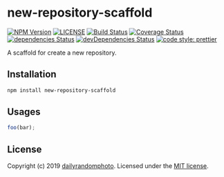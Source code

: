 # new-repository-scaffold

[![NPM Version][npm-version-image]][npm-url]
[![LICENSE][license-image]][license-url]
[![Build Status][travis-image]][travis-url]
[![Coverage Status][coveralls-image]][coveralls-url]
[![dependencies Status][dependencies-image]][dependencies-url]
[![devDependencies Status][devdependencies-image]][devdependencies-url]
[![code style: prettier][code-style-prettier-image]][code-style-prettier-url]

A scaffold for create a new repository.

## Installation

```sh
npm install new-repository-scaffold
```

## Usages

```js
foo(bar);
```

## License

Copyright (c) 2019 [dailyrandomphoto][my-url]. Licensed under the [MIT license][license-url].

[my-url]: https://github.com/dailyrandomphoto
[npm-url]: https://www.npmjs.com/package/new-repository-scaffold
[travis-url]: https://travis-ci.org/dailyrandomphoto/new-repository-scaffold
[coveralls-url]: https://coveralls.io/github/dailyrandomphoto/new-repository-scaffold?branch=master
[license-url]: LICENSE
[dependencies-url]: https://david-dm.org/dailyrandomphoto/new-repository-scaffold
[devdependencies-url]: https://david-dm.org/dailyrandomphoto/new-repository-scaffold?type=dev
[code-style-prettier-url]: https://github.com/prettier/prettier
[npm-downloads-image]: https://img.shields.io/npm/dm/new-repository-scaffold
[npm-version-image]: https://img.shields.io/npm/v/new-repository-scaffold
[license-image]: https://img.shields.io/npm/l/new-repository-scaffold
[travis-image]: https://img.shields.io/travis/dailyrandomphoto/new-repository-scaffold
[coveralls-image]: https://img.shields.io/coveralls/github/dailyrandomphoto/new-repository-scaffold
[dependencies-image]: https://img.shields.io/david/dailyrandomphoto/new-repository-scaffold
[devdependencies-image]: https://img.shields.io/david/dev/dailyrandomphoto/new-repository-scaffold
[code-style-prettier-image]: https://img.shields.io/badge/code_style-prettier-ff69b4.svg?style=flat-square
